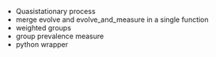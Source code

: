 - Quasistationary process
- merge evolve and evolve_and_measure in a single function
- weighted groups
- group prevalence measure
- python wrapper
